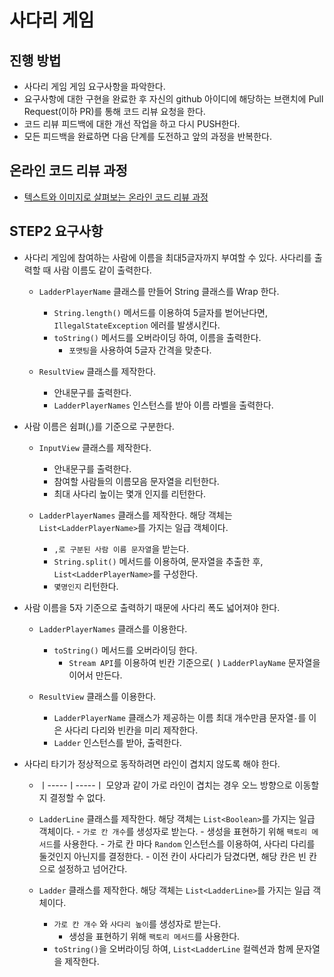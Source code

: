 # 사다리 게임
## 진행 방법
* 사다리 게임 게임 요구사항을 파악한다.
* 요구사항에 대한 구현을 완료한 후 자신의 github 아이디에 해당하는 브랜치에 Pull Request(이하 PR)를 통해 코드 리뷰 요청을 한다.
* 코드 리뷰 피드백에 대한 개선 작업을 하고 다시 PUSH한다.
* 모든 피드백을 완료하면 다음 단계를 도전하고 앞의 과정을 반복한다.

## 온라인 코드 리뷰 과정
* [텍스트와 이미지로 살펴보는 온라인 코드 리뷰 과정](https://github.com/nextstep-step/nextstep-docs/tree/master/codereview)

## STEP2 요구사항
- 사다리 게임에 참여하는 사람에 이름을 최대5글자까지 부여할 수 있다. 사다리를 출력할 때 사람 이름도 같이 출력한다.
    - `LadderPlayerName` 클래스를 만들어 String 클래스를 Wrap 한다.
        - `String.length()` 메서드를 이용하여 5글자를 벋어난다면, `IllegalStateException` 에러를 발생시킨다.
        - `toString()` 메서드를 오버라이딩 하여, 이름을 출력한다.
            - `포맷팅`을 사용하여 5글자 간격을 맞춘다.
            
    - `ResultView` 클래스를 제작한다.
        - 안내문구를 출력한다.
        - `LadderPlayerNames` 인스턴스를 받아 이름 라벨을 출력한다.
        
- 사람 이름은 쉼펴(,)를 기준으로 구분한다.
    - `InputView` 클래스를 제작한다.
        - 안내문구를 출력한다.
        - 참여할 사람들의 이름모음 문자열을 리턴한다.
        - 최대 사다리 높이는 몇개 인지를 리턴한다.
        
    - `LadderPlayerNames` 클래스를 제작한다. 해당 객체는 `List<LadderPlayerName>`를 가지는 일급 객체이다.
        - `,로 구분된 사람 이름 문자열`을 받는다.
        - `String.split()` 메서드를 이용하여, 문자열을 추출한 후, `List<LadderPlayerName>`를 구성한다.
        - `몇명인지` 리턴한다.
  
- 사람 이름을 5자 기준으로 출력하기 때문에 사다리 폭도 넓어져야 한다.
    - `LadderPlayerNames` 클래스를 이용한다.
        - `toString()` 메서드를 오버라이딩 한다.
            - `Stream API`를 이용하여 빈칸 기준으로(` `) `LadderPlayName` 문자열을 이어서 만든다.
                
    - `ResultView` 클래스를 이용한다.
        - `LadderPlayerName` 클래스가 제공하는 이름 최대 개수만큼 문자열`-`를 이은 사다리 다리와 빈칸을 미리 제작한다.
        - `Ladder` 인스턴스를 받아, 출력한다.

- 사다리 타기가 정상적으로 동작하려면 라인이 겹치지 않도록 해야 한다.
    - ㅣ-----ㅣ-----ㅣ 모양과 같이 가로 라인이 겹치는 경우 오느 방향으로 이동할지 결정할 수 없다.
    - `LadderLine` 클래스를 제작한다. 해당 객체는 `List<Boolean>`를 가지는 일급 객체이다.
            - `가로 칸 개수`를 생성자로 받는다. 
                - 생성을 표현하기 위해 `팩토리 메서드`를 사용한다.
            - 가로 칸 마다 `Random` 인스턴스를 이용하여, 사다리 다리를 둘것인지 아닌지를 결정한다.
                - 이전 칸이 사다리가 담겼다면, 해당 칸은 빈 칸으로 설정하고 넘어간다.
                
    - `Ladder` 클래스를 제작한다. 해당 객체는 `List<LadderLine>`를 가지는 일급 객체이다.
        - `가로 칸 개수` 와 `사다리 높이`를 생성자로 받는다.
            - 생성을 표현하기 위해 `팩토리 메서드`를 사용한다.
        - `toString()`을 오버라이딩 하여, `List<LadderLine` 컬렉션과 함께 문자열을 제작한다.